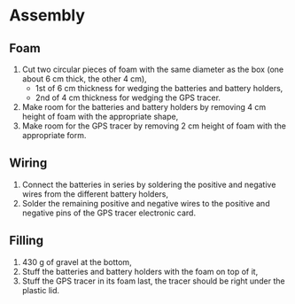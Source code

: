 # Assembly

## Foam

1. Cut two circular pieces of foam with the same diameter as the box (one about 6 cm thick, the other 4 cm),
    - 1st of 6 cm thickness for wedging the batteries and battery holders,
    - 2nd of 4 cm thickness for wedging the GPS tracer.
2. Make room for the batteries and battery holders by removing 4 cm height of foam with the appropriate shape,
3. Make room for the GPS tracer by removing 2 cm height of foam with the appropriate form.

## Wiring

1. Connect the batteries in series by soldering the positive and negative wires from the different battery holders,
2. Solder the remaining positive and negative wires to the positive and negative pins of the GPS tracer electronic card.

## Filling

1. 430 g of gravel at the bottom,
2. Stuff the batteries and battery holders with the foam on top of it,
3. Stuff the GPS tracer in its foam last, the tracer should be right under the plastic lid.

## 
